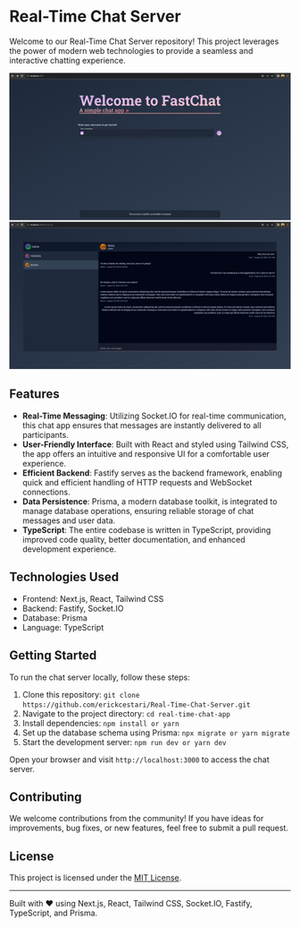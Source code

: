# Real-Time Chat Server

Welcome to our Real-Time Chat Server repository! This project leverages the power of modern web technologies to provide a seamless and interactive chatting experience.

![Screenshot](screenHome.png)
![Screenshot](screenChat.png)

## Features

- **Real-Time Messaging**: Utilizing Socket.IO for real-time communication, this chat app ensures that messages are instantly delivered to all participants.
- **User-Friendly Interface**: Built with React and styled using Tailwind CSS, the app offers an intuitive and responsive UI for a comfortable user experience.
- **Efficient Backend**: Fastify serves as the backend framework, enabling quick and efficient handling of HTTP requests and WebSocket connections.
- **Data Persistence**: Prisma, a modern database toolkit, is integrated to manage database operations, ensuring reliable storage of chat messages and user data.
- **TypeScript**: The entire codebase is written in TypeScript, providing improved code quality, better documentation, and enhanced development experience.

## Technologies Used

- Frontend: Next.js, React, Tailwind CSS
- Backend: Fastify, Socket.IO
- Database: Prisma
- Language: TypeScript

## Getting Started

To run the chat server locally, follow these steps:

1. Clone this repository: `git clone https://github.com/erickcestari/Real-Time-Chat-Server.git`
2. Navigate to the project directory: `cd real-time-chat-app`
3. Install dependencies: `npm install or yarn`
4. Set up the database schema using Prisma: `npx migrate or yarn migrate`
5. Start the development server: `npm run dev or yarn dev`

Open your browser and visit `http://localhost:3000` to access the chat server.

## Contributing

We welcome contributions from the community! If you have ideas for improvements, bug fixes, or new features, feel free to submit a pull request.

## License

This project is licensed under the [MIT License](LICENSE).

---

Built with ❤️ using Next.js, React, Tailwind CSS, Socket.IO, Fastify, TypeScript, and Prisma.
